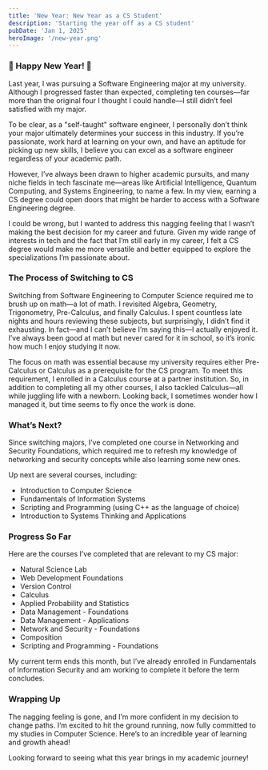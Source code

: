 ```yaml
---
title: 'New Year: New Year as a CS Student'
description: 'Starting the year off as a CS student'
pubDate: 'Jan 1, 2025'
heroImage: '/new-year.png'
---
```


### 🎉 Happy New Year! 🎉

Last year, I was pursuing a Software Engineering major at my university. Although I progressed faster than expected, completing ten courses—far more than the original four I thought I could handle—I still didn’t feel satisfied with my major.

To be clear, as a "self-taught" software engineer, I personally don’t think your major ultimately determines your success in this industry. If you’re passionate, work hard at learning on your own, and have an aptitude for picking up new skills, I believe you can excel as a software engineer regardless of your academic path.

However, I’ve always been drawn to higher academic pursuits, and many niche fields in tech fascinate me—areas like Artificial Intelligence, Quantum Computing, and Systems Engineering, to name a few. In my view, earning a CS degree could open doors that might be harder to access with a Software Engineering degree.

I could be wrong, but I wanted to address this nagging feeling that I wasn’t making the best decision for my career and future. Given my wide range of interests in tech and the fact that I’m still early in my career, I felt a CS degree would make me more versatile and better equipped to explore the specializations I’m passionate about.

### The Process of Switching to CS
Switching from Software Engineering to Computer Science required me to brush up on math—a lot of math. I revisited Algebra, Geometry, Trigonometry, Pre-Calculus, and finally Calculus. I spent countless late nights and hours reviewing these subjects, but surprisingly, I didn’t find it exhausting. In fact—and I can’t believe I’m saying this—I actually enjoyed it. I’ve always been good at math but never cared for it in school, so it’s ironic how much I enjoy studying it now.

The focus on math was essential because my university requires either Pre-Calculus or Calculus as a prerequisite for the CS program. To meet this requirement, I enrolled in a Calculus course at a partner institution. So, in addition to completing all my other courses, I also tackled Calculus—all while juggling life with a newborn. Looking back, I sometimes wonder how I managed it, but time seems to fly once the work is done.

### What’s Next?
Since switching majors, I’ve completed one course in Networking and Security Foundations, which required me to refresh my knowledge of networking and security concepts while also learning some new ones.

Up next are several courses, including:

- Introduction to Computer Science
- Fundamentals of Information Systems
- Scripting and Programming (using C++ as the language of choice)
- Introduction to Systems Thinking and Applications

### Progress So Far
Here are the courses I’ve completed that are relevant to my CS major:

- Natural Science Lab
- Web Development Foundations
- Version Control
- Calculus
- Applied Probability and Statistics
- Data Management - Foundations
- Data Management - Applications
- Network and Security - Foundations
- Composition
- Scripting and Programming - Foundations

My current term ends this month, but I’ve already enrolled in Fundamentals of Information Security and am working to complete it before the term concludes.

### Wrapping Up
The nagging feeling is gone, and I’m more confident in my decision to change paths. I’m excited to hit the ground running, now fully committed to my studies in Computer Science. Here’s to an incredible year of learning and growth ahead!

Looking forward to seeing what this year brings in my academic journey!
